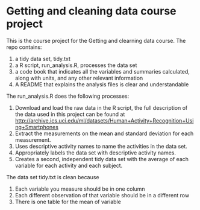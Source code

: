 Getting and cleaning data course project
================

This is the course project for the Getting and clearning data course. The repo contains:

1.  a tidy data set, tidy.txt
2.  a R script, run_analysis.R, processes the data set
3.  a code book that indicates all the variables and summaries calculated, along with units, and any other relevant information
4.  A README that explains the analysis files is clear and understandable

The run_analysis.R does the following processes:

1.  Download and load the raw data in the R script, the full description of the data used in this project can be found at <http://archive.ics.uci.edu/ml/datasets/Human+Activity+Recognition+Using+Smartphones>
2.  Extract the measurements on the mean and standard deviation for each measurement.
3.  Uses descriptive activity names to name the activities in the data set.
4.  Appropriately labels the data set with descriptive activity names.
5.  Creates a second, independent tidy data set with the average of each variable for each activity and each subject.

The data set tidy.txt is clean because

1.  Each variable you measure should be in one column
2.  Each different observation of that variable should be in a different row
3.  There is one table for the mean of variable
